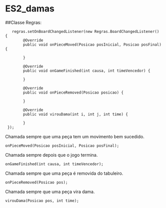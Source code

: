 # ES2_damas

##Classe Regras:

       regras.setOnBoardChangedListener(new Regras.BoardChangedListener() {
            @Override
            public void onPieceMoved(Posicao posInicial, Posicao posFinal) {
            
            }

            @Override
            public void onGameFinished(int causa, int timeVencedor) {
            
            }

            @Override
            public void onPieceRemoved(Posicao posicao) {
            
            }

            @Override
            public void virouDama(int i, int j, int time) {
            
            }
     });

Chamada sempre que uma peça tem um movimento bem sucedido.

`onPieceMoved(Posicao posInicial, Posicao posFinal);`

Chamada sempre depois que o jogo termina.

`onGameFinished(int causa, int timeVencedor);`

Chamada sempre que uma peça é removida do tabuleiro.

`onPieceRemoved(Posicao pos);`

Chamada sempre que uma peça vira dama.

`virouDama(Posicao pos, int time);`
